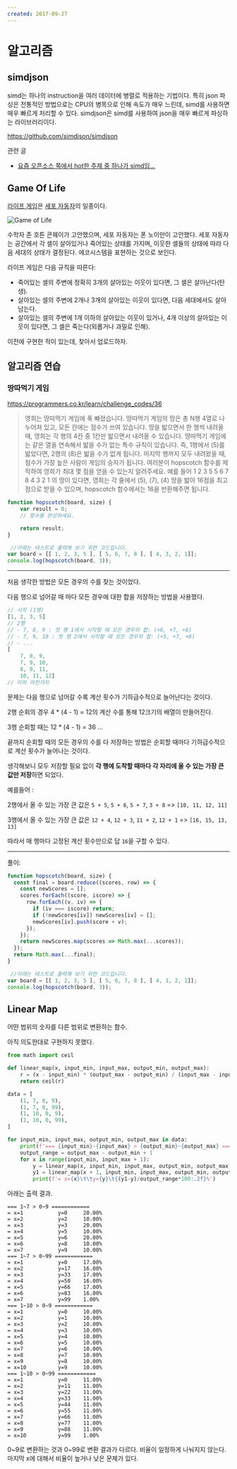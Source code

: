 ```yaml
---
created: 2017-09-27
---
```

# 알고리즘

## simdjson

simd는 하나의 instruction을 여러 데이터에 병렬로 적용하는 기법이다.
특히 json 파싱은 전통적인 방법으로는 CPU의 병목으로 인해 속도가 매우 느린데, simd를 사용하면 매우 빠르게 처리할 수 있다.
simdjson은 simd를 사용하여 json을 매우 빠르게 파싱하는 라이브러리이다.

https://github.com/simdjson/simdjson

관련 글
- [요즘 오픈소스 쪽에서 hot한 주제 중 하나가 simd임...](https://www.facebook.com/share/p/1BEjWJy3q8/)

## Game Of Life

[라이프 게임](https://ko.wikipedia.org/wiki/%EB%9D%BC%EC%9D%B4%ED%94%84_%EA%B2%8C%EC%9E%84)은 [세포 자동자](https://ko.wikipedia.org/wiki/%EC%84%B8%ED%8F%AC_%EC%9E%90%EB%8F%99%EC%9E%90)의 일종이다.

![Game of Life](https://upload.wikimedia.org/wikipedia/commons/7/7e/GameOfLife_Glider_Animation.gif)

수학자 존 호튼 콘웨이가 고안했으며, 세포 자동자는 폰 노이만이 고안했다.
세포 자동자는 공간에서 각 셀이 살아있거나 죽어있는 상태를 가지며, 이웃한 셀들의 상태에 따라 다음 세대의 상태가 결정된다.
에코시스템을 표현하는 것으로 보인다.

라이프 게임은 다음 규칙을 따른다:

- 죽어있는 셀의 주변에 정확히 3개의 살아있는 이웃이 있다면, 그 셀은 살아난다(탄생).
- 살아있는 셀의 주변에 2개나 3개의 살아있는 이웃이 있다면, 다음 세대에서도 살아남는다.
- 살아있는 셀의 주변에 1개 이하의 살아있는 이웃이 있거나, 4개 이상의 살아있는 이웃이 있다면, 그 셀은 죽는다(외롭거나 과밀로 인해).

이전에 구현한 적이 있는데, 찾아서 업로드하자.

## 알고리즘 연습

### 땅따먹기 게임

https://programmers.co.kr/learn/challenge_codes/36

>영희는 땅따먹기 게임에 푹 빠졌습니다. 땅따먹기 게임의 땅은 총 N행 4열로 나누어져 있고, 모든 칸에는 점수가 쓰여 있습니다. 땅을 밟으면서 한 행씩 내려올 때, 영희는 각 행의 4칸 중 1칸만 밟으면서 내려올 수 있습니다. 땅따먹기 게임에는 같은 열을 연속해서 밟을 수가 없는 특수 규칙이 있습니다. 즉, 1행에서 (5)를 밟았다면, 2행의 (8)은 밟을 수가 없게 됩니다. 마지막 행까지 모두 내려왔을 때, 점수가 가장 높은 사람이 게임의 승자가 됩니다. 여러분이 hopscotch 함수를 제작하여 영희가 최대 몇 점을 얻을 수 있는지 알려주세요. 예를 들어
1 2 3 5 5 6 7 8 4 3 2 1 의 땅이 있다면, 영희는 각 줄에서 (5), (7), (4) 땅을 밟아 16점을 최고점으로 받을 수 있으며, hopscotch 함수에서는 16을 반환해주면 됩니다.

```javascript
function hopscotch(board, size) {
    var result = 0;
    // 함수를 완성하세요.

    return result;
}

 //아래는 테스트로 출력해 보기 위한 코드입니다.
var board = [[ 1, 2, 3, 5 ], [ 5, 6, 7, 8 ], [ 4, 3, 2, 1]];
console.log(hopscotch(board, 3));
```

---

처음 생각한 방법은 모든 경우의 수를 찾는 것이었다.

다음 행으로 넘어갈 때 마다 모든 경우에 대한 합을 저장하는 방법을 사용했다.

```javascript
// 시작 (1행)
[1, 2, 3, 5]
// 2행
// - 7, 8, 9 : 첫 행 1에서 시작할 때 모든 경우의 합: (+6, +7, +8)
// - 7, 9, 10 : 첫 행 2에서 시작할 때 모든 경우의 합: (+5, +7, +8)
// - ...
[
    7, 8, 9,
    7, 9, 10,
    8, 9, 11,
    10, 11, 12]
// 이하 마찬가지
```

문제는 다음 행으로 넘어갈 수록 계산 횟수가 기하급수적으로 늘어난다는 것이다.

2행 순회의 경우 4 * (4 - 1) = 12의 계산 수를 통해 12크기의 배열이 만들어진다.

3행 순회할 때는 12 * (4 - 1) = 36 ...

끝까지 순회할 때의 모든 경우의 수를 다 저장하는 방법은 순회할 때마다 기하급수적으로 계산 횟수가 늘어나는 것이다.

생각해보니 모두 저장할 필요 없이 **각 행에 도착할 때마다 각 자리에 올 수 있는 가장 큰 값만 저장**하면 되었다.

예를들어 :

2행에서 올 수 있는 가장 큰 값은 `5 + 5`, `5 + 6`, `5 + 7`, `3 + 8` => `[10, 11, 12, 11]`

3행에서 올 수 있는 가장 큰 값은 `12 + 4`, `12 + 3`, `11 + 2`, `12 + 1` => `[16, 15, 13, 13]`

따라서 매 행마다 고정된 계산 횟수만으로 답 `16`을 구할 수 있다.

---

풀이:

```javascript
function hopscotch(board, size) {
  const final = board.reduce((scores, row) => {
    const newScores = [];
    scores.forEach((score, iscore) => {
      row.forEach((v, iv) => {
        if (iv === iscore) return;
        if (!newScores[iv]) newScores[iv] = [];
        newScores[iv].push(score + v);
      });
    });
    return newScores.map(scores => Math.max(...scores));
  });
  return Math.max(...final);
}

 //아래는 테스트로 출력해 보기 위한 코드입니다.
var board = [[ 1, 2, 3, 5 ], [ 5, 6, 7, 8 ], [ 4, 3, 2, 1]];
console.log(hopscotch(board, 3));
```

## Linear Map

어떤 범위의 숫자를 다른 범위로 변환하는 함수.

아직 의도한대로 구현하지 못했다.

```python
from math import ceil

def linear_map(x, input_min, input_max, output_min, output_max):
    r = (x - input_min) * (output_max - output_min) / (input_max - input_min) + output_min
    return ceil(r)

data = [
    (1, 7, 0, 9),
    (1, 7, 0, 99),
    (1, 10, 0, 9),
    (1, 10, 0, 99),
]

for input_min, input_max, output_min, output_max in data:
    print(f'=== {input_min}~{input_max} > {output_min}~{output_max} ============')
    output_range = output_max - output_min + 1
    for x in range(input_min, input_max + 1):
        y = linear_map(x, input_min, input_max, output_min, output_max)
        y1 = linear_map(x + 1, input_min, input_max, output_min, output_max) if x < input_max else output_max + 1
        print(f'= x={x}\t\ty={y}\t{(y1-y)/output_range*100:.2f}%')
```

아래는 출력 결과.

```
=== 1~7 > 0~9 ============
= x=1           y=0     20.00%
= x=2           y=2     10.00%
= x=3           y=3     20.00%
= x=4           y=5     10.00%
= x=5           y=6     20.00%
= x=6           y=8     10.00%
= x=7           y=9     10.00%
=== 1~7 > 0~99 ============
= x=1           y=0     17.00%
= x=2           y=17    16.00%
= x=3           y=33    17.00%
= x=4           y=50    16.00%
= x=5           y=66    17.00%
= x=6           y=83    16.00%
= x=7           y=99    1.00%
=== 1~10 > 0~9 ============
= x=1           y=0     10.00%
= x=2           y=1     10.00%
= x=3           y=2     10.00%
= x=4           y=3     10.00%
= x=5           y=4     10.00%
= x=6           y=5     10.00%
= x=7           y=6     10.00%
= x=8           y=7     10.00%
= x=9           y=8     10.00%
= x=10          y=9     10.00%
=== 1~10 > 0~99 ============
= x=1           y=0     11.00%
= x=2           y=11    11.00%
= x=3           y=22    11.00%
= x=4           y=33    11.00%
= x=5           y=44    11.00%
= x=6           y=55    11.00%
= x=7           y=66    11.00%
= x=8           y=77    11.00%
= x=9           y=88    11.00%
= x=10          y=99    1.00%
```

0~9로 변환하는 것과 0~99로 변환 결과가 다르다. 비율이 일정하게 나눠지지 않는다.
마지막 x에 대해서 비율이 높거나 낮은 문제가 있다.
